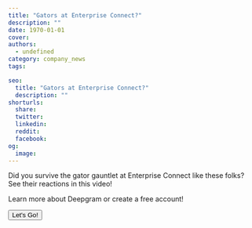 ```yaml
---
title: "Gators at Enterprise Connect?"
description: ""
date: 1970-01-01
cover: 
authors:
  - undefined
category: company_news
tags:

seo:
  title: "Gators at Enterprise Connect?"
  description: ""
shorturls:
  share: 
  twitter: 
  linkedin: 
  reddit: 
  facebook: 
og:
  image: 
---
```


Did you survive the gator gauntlet at Enterprise Connect like these folks? See their reactions in this video!

Learn more about Deepgram or create a free account!

[<button>Let's Go!</button>](https://www.deepgram.com/)
